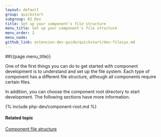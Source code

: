 ```yaml
---
layout: default
group: quickstart
subgroup: 02_Dev
title: Set up your component's file structure
menu_title: Set up your component's file structure
menu_order: 2
menu_node: 
github_link: extension-dev-guide/quickstart/dev-filesys.md
---
```


##{{page.menu_title}}

One of the first things you can do to get started with component development is to understand and set up the file system. Each type of component has a different file structure, although all components require certain files.

In addition, you can choose the component root directory to start development. The following sections have more information.

{% include php-dev/component-root.md %}

#### Related topic
<a href="{{ site.gdeurl }}extension-dev-guide/module-file-structure.html">Component file structure</a>